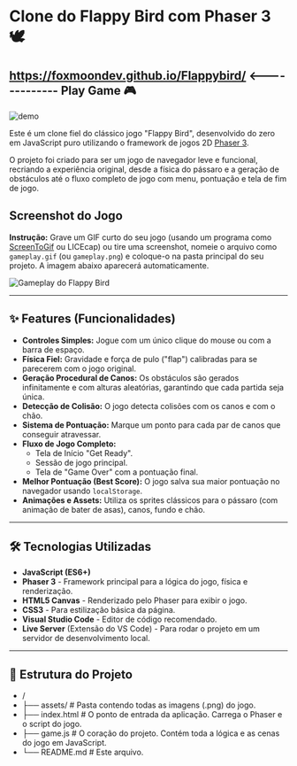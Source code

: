 # Clone do Flappy Bird com Phaser 3 🕊
## https://foxmoondev.github.io/Flappybird/ <------------- Play Game 🎮
![demo](https://github.com/user-attachments/assets/65e6a8be-7802-4a5a-918e-d83266edac23)

Este é um clone fiel do clássico jogo "Flappy Bird", desenvolvido do zero em JavaScript puro utilizando o framework de jogos 2D [Phaser 3](https://phaser.io/).

O projeto foi criado para ser um jogo de navegador leve e funcional, recriando a experiência original, desde a física do pássaro e a geração de obstáculos até o fluxo completo de jogo com menu, pontuação e tela de fim de jogo.

## Screenshot do Jogo

**Instrução:** Grave um GIF curto do seu jogo (usando um programa como [ScreenToGif](https://www.screentogif.com/) ou LICEcap) ou tire uma screenshot, nomeie o arquivo como `gameplay.gif` (ou `gameplay.png`) e coloque-o na pasta principal do seu projeto. A imagem abaixo aparecerá automaticamente.

![Gameplay do Flappy Bird](gameplay.gif)

---

## ✨ Features (Funcionalidades)

*   **Controles Simples:** Jogue com um único clique do mouse ou com a barra de espaço.
*   **Física Fiel:** Gravidade e força de pulo ("flap") calibradas para se parecerem com o jogo original.
*   **Geração Procedural de Canos:** Os obstáculos são gerados infinitamente e com alturas aleatórias, garantindo que cada partida seja única.
*   **Detecção de Colisão:** O jogo detecta colisões com os canos e com o chão.
*   **Sistema de Pontuação:** Marque um ponto para cada par de canos que conseguir atravessar.
*   **Fluxo de Jogo Completo:**
    *   Tela de Início "Get Ready".
    *   Sessão de jogo principal.
    *   Tela de "Game Over" com a pontuação final.
*   **Melhor Pontuação (Best Score):** O jogo salva sua maior pontuação no navegador usando `localStorage`.
*   **Animações e Assets:** Utiliza os sprites clássicos para o pássaro (com animação de bater de asas), canos, fundo e chão.

---

## 🛠️ Tecnologias Utilizadas

*   **JavaScript (ES6+)**
*   **Phaser 3** - Framework principal para a lógica do jogo, física e renderização.
*   **HTML5 Canvas** - Renderizado pelo Phaser para exibir o jogo.
*   **CSS3** - Para estilização básica da página.
*   **Visual Studio Code** - Editor de código recomendado.
*   **Live Server** (Extensão do VS Code) - Para rodar o projeto em um servidor de desenvolvimento local.

---

## 📂 Estrutura do Projeto
* /
* ├── assets/ # Pasta contendo todas as imagens (.png) do jogo.
* ├── index.html # O ponto de entrada da aplicação. Carrega o Phaser e o script do jogo.
* ├── game.js # O coração do projeto. Contém toda a lógica e as cenas do jogo em JavaScript.
* └── README.md # Este arquivo.
